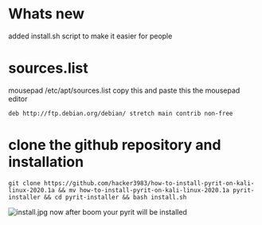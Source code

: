 # Whats new
added install.sh script to make it easier for people

# sources.list
mousepad /etc/apt/sources.list
copy this and paste this the mousepad editor
```
deb http://ftp.debian.org/debian/ stretch main contrib non-free
```
# clone the github repository and installation
```
git clone https://github.com/hacker3983/how-to-install-pyrit-on-kali-linux-2020.1a && mv how-to-install-pyrit-on-kali-linux-2020.1a pyrit-installer && cd pyrit-installer && bash install.sh
```
<img src="https://www.mediafire.com/convkey/8644/l50t2tl6yqzcdzn6g.jpg" alt="install.jpg">
now after boom your pyrit will be installed
